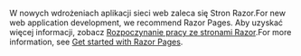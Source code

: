 <span data-ttu-id="a928a-101">W nowych wdrożeniach aplikacji sieci web zaleca się Stron Razor.</span><span class="sxs-lookup"><span data-stu-id="a928a-101">For new web application development, we recommend Razor Pages.</span></span> <span data-ttu-id="a928a-102">Aby uzyskać więcej informacji, zobacz [Rozpoczynanie pracy ze stronami Razor](/aspnet/core/tutorials/razor-pages/razor-pages-start).</span><span class="sxs-lookup"><span data-stu-id="a928a-102">For more information, see [Get started with Razor Pages](/aspnet/core/tutorials/razor-pages/razor-pages-start).</span></span>